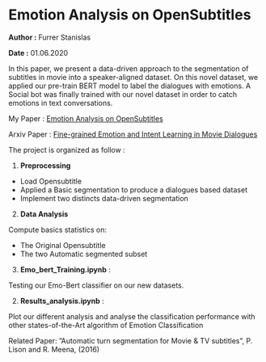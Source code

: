# Emotion Analysis on OpenSubtitles

**Author :** Furrer Stanislas

**Date :** 01.06.2020

In this paper, we present a data-driven approach to the segmentation of subtitles in movie into a speaker-aligned dataset. On this novel dataset, we applied our pre-train BERT model to label the dialogues with emotions. A Social bot was finally trained with our novel dataset in order to catch emotions in text conversations.

My Paper : [Emotion Analysis on OpenSubtitles](https://github.com/stanFurrer/Emotion-Analysis-On-Opensubtitle-/blob/main/Paper.pdf)

Arxiv Paper : [Fine-grained Emotion and Intent Learning in Movie Dialogues](https://arxiv.org/pdf/2012.13624.pdf)

The project is organized as follow : 

1. **Preprocessing**
* Load Opensubtitle
* Applied a Basic segmentation to produce a dialogues based dataset 
* Implement two distincts data-driven segmentation

2. **Data Analysis**

Compute basics statistics on:
* The Original Opensubtitle
* The two Automatic segmented subset

3. **Emo_bert_Training.ipynb**  :

Testing our Emo-Bert classifier on our new datasets.

2. **Results_analysis.ipynb** : 

Plot our different analysis and analyse the classification performance with other states-of-the-Art algorithm of Emotion Classification

Related Paper:
”Automatic turn segmentation for Movie & TV subtitles”, P. Lison and R. Meena, (2016)





